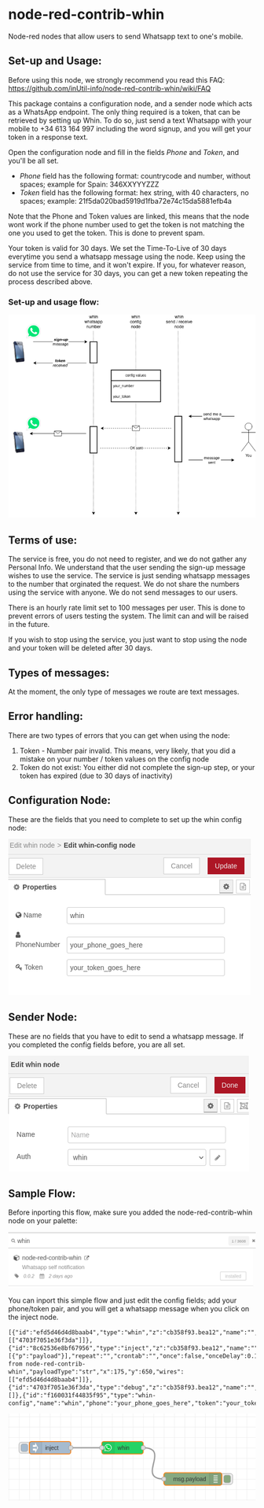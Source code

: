 # node-red-contrib-whin
Node-red nodes that allow users to send Whatsapp text to one's mobile.


## Set-up and Usage:
Before using this node, we strongly recommend you read this FAQ:
https://github.com/inUtil-info/node-red-contrib-whin/wiki/FAQ

This package contains a configuration node, and a sender node which acts as a WhatsApp endpoint. 
The only thing required is a token, that can be retrieved by setting up Whin. To do so, just send a
text Whatsapp with your mobile to +34 613 164 997 including the word signup, and you will get your token in a response text.

Open the configuration node and fill in the fields *Phone* and *Token*, and you'll be all set.

- *Phone* field has the following format: countrycode and number, without spaces; example for Spain: 346XXYYYZZZ
- *Token* field has the following format: hex string, with 40 characters, no spaces; example: 21f5da020bad5919d1fba72e74c15da5881efb4a

Note that the Phone and Token values are linked, this means that the node wont work if the phone
number used to get the token is not matching the one you used to get the token. This is done to prevent spam.

Your token is valid for 30 days. We set the Time-To-Live of 30 days everytime you send a whatsapp
message using the node. Keep using the service from time to time, and it won't expire.
If you, for whatever reason, do not use the service for 30 days, you can get a new token repeating 
the process described above.


### Set-up and usage flow:

![whin-nodes](./icons/whin.png)

## Terms of use:
The service is free, you do not need to register, and we do not gather any Personal Info. 
We understand that the user sending the sign-up message wishes to use the service. The service is just 
sending whatsapp messages to the number that orginated the request. We do not share the numbers using the
service with anyone. We do not send messages to our users.

There is an hourly rate limit set to 100 messages per user. This is done to prevent errors of users testing the system.
The limit can and will be raised in the future.

If you wish to stop using the service, you just want to stop using the node and your token will be
deleted after 30 days.

## Types of messages:
At the moment, the only type of messages we route are text messages. 

## Error handling:
There are two types of errors that you can get when using the node:
  1. Token - Number pair invalid. This means, very likely, that you did a mistake on your number / token values on the config node
  2. Token do not exist: You either did not complete the sign-up step, or your token has expired (due to 30 days of inactivity)

## Configuration Node:
These are the fields that you need to complete to set up the whin config node:

![config-node](./icons/config-node.png)

## Sender Node:
These are no fields that you have to edit to send a whatsapp message. If you completed the config fields before, you are all set.

![config-node](./icons/sender-node.png)

## Sample Flow:

Before inporting this flow, make sure you added the node-red-contrib-whin node on your palette:

![palette](./icons/palete.png)

You can inport this simple flow and just edit the config fields; add your phone/token pair, and you will get a whatsapp message when you click on the inject node.


    [{"id":"efd5d46d4d8baab4","type":"whin","z":"cb358f93.bea12","name":"","auth":"f160031f44835f95","x":350,"y":650,"wires":[["4703f7051e36f3da"]]},{"id":"8c62536e8bf67956","type":"inject","z":"cb358f93.bea12","name":"","props":[{"p":"payload"}],"repeat":"","crontab":"","once":false,"onceDelay":0.1,"topic":"","payload":"hello from node-red-contrib-whin","payloadType":"str","x":175,"y":650,"wires":[["efd5d46d4d8baab4"]]},{"id":"4703f7051e36f3da","type":"debug","z":"cb358f93.bea12","name":"","active":true,"tosidebar":true,"console":false,"tostatus":false,"complete":"false","statusVal":"","statusType":"auto","x":520,"y":725,"wires":[]},{"id":"f160031f44835f95","type":"whin-config","name":"whin","phone":"your_phone_goes_here","token":"your_token_goes_here"}]


![flow](./icons/simple-flow.png)

